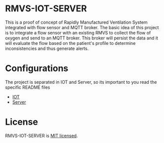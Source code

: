 # RMVS-IOT-SERVER

This is a proof of concept of Rapidly Manufactured Ventilation System integrated with flow sensor and MQTT broker. The basic idea of this project is to integrate a flow sensor with an existing RMVS to collect the flow of oxygen and send to an MQTT broker. This broker will persist the data and it will evaluate the flow based on the patient's profile to determine inconsistencies and thus generate alerts.

# Configurations

The project is separated in IOT and Server, so its important to you read the specific README files

- [IOT](./iot/README.md)
- [Server](./server/README.md)

# License

RMVS-IOT-SERVER is [MIT licensed](./LICENSE).
